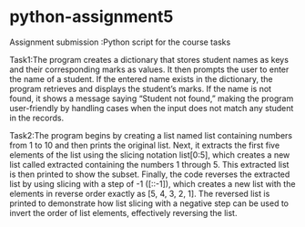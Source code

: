 # python-assignment5
Assignment submission :Python script for the course tasks



Task1:The program creates a dictionary that stores student names as keys and their corresponding marks as values. It then prompts the user to enter the name of a student. If the entered name exists in the dictionary, the program retrieves and displays the student’s marks. If the name is not found, it shows a message saying “Student not found,” making the program user-friendly by handling cases when the input does not match any student in the records.

Task2:The program begins by creating a list named list containing numbers from 1 to 10 and then prints the original list. Next, it extracts the first five elements of the list using the slicing notation list[0:5], which creates a new list called extracted containing the numbers 1 through 5. This extracted list is then printed to show the subset. Finally, the code reverses the extracted list by using slicing with a step of -1 ([::-1]), which creates a new list with the elements in reverse order exactly as [5, 4, 3, 2, 1]. The reversed list is printed to demonstrate how list slicing with a negative step can be used to invert the order of list elements, effectively reversing the list.
